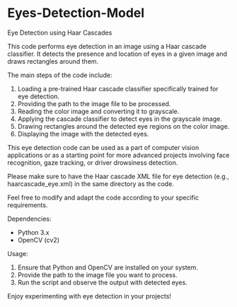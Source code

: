 # Eyes-Detection-Model
Eye Detection using Haar Cascades

This code performs eye detection in an image using a Haar cascade classifier. It detects the presence and location of eyes in a given image and draws rectangles around them.

The main steps of the code include:
1. Loading a pre-trained Haar cascade classifier specifically trained for eye detection.
2. Providing the path to the image file to be processed.
3. Reading the color image and converting it to grayscale.
4. Applying the cascade classifier to detect eyes in the grayscale image.
5. Drawing rectangles around the detected eye regions on the color image.
6. Displaying the image with the detected eyes.

This eye detection code can be used as a part of computer vision applications or as a starting point for more advanced projects involving face recognition, gaze tracking, or driver drowsiness detection.

Please make sure to have the Haar cascade XML file for eye detection (e.g., haarcascade_eye.xml) in the same directory as the code.

Feel free to modify and adapt the code according to your specific requirements.

Dependencies:
- Python 3.x
- OpenCV (cv2)

Usage:
1. Ensure that Python and OpenCV are installed on your system.
2. Provide the path to the image file you want to process.
3. Run the script and observe the output with detected eyes.

Enjoy experimenting with eye detection in your projects!

